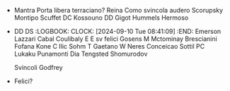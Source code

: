 - Mantra
  Porta libera terraciano? Reina Como svincola audero
  Scorupsky
  Montipo 
  Scuffet
  DC
  Kossouno DD
  Gigot
  Hummels
  Hermoso
- DD DS
  :LOGBOOK:
  CLOCK: [2024-09-10 Tue 08:41:09]
  :END:
  Emerson
  Lazzari
  Cabal
  Coulibaly E
  E sv felici
  Gosens
  M
  Mctominay
  Brescianini
  Fofana
  Kone
  C
  Ilic
  Sohm
  T
  Gaetano
  W
  Neres
  Conceicao
  Sottil
  PC
  Lukaku
  Punamonti
  Dia
  Tengsted
  Shomurodov
  
  Svincoli
  Godfrey
- Felici?